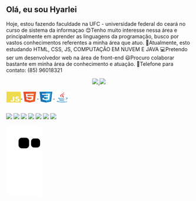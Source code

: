 ## Olá, eu sou Hyarlei
Hoje, estou fazendo faculdade na UFC - universidade federal do ceará no curso de sistema da informaçao
😊Tenho muito interesse nessa área e principalmente em aprender as linguagens da programação, busco por vastos conhecimentos referentes a minha área que atuo.
🌱Atualmente, esto estudando HTML, CSS, JS, COMPUTAÇÃO EM NUVEM E JAVA
💻Pretendo ser um desenvolvedor web na área de front-end
😃Procuro colaborar bastante em minha área de conhecimento e atuação.
📱Telefone para contato: (85) 96018321

<div align="center">
  <a href="https://github.com/hyarlei/hyarlei">
  <img height="180em" src="https://github-readme-stats.vercel.app/api?username=hyarlei&show_icons=true&theme=dracula&include_all_commits=true&count_private=true"/>
  <img height="180em" src="https://github-readme-stats.vercel.app/api/top-langs/?username=hyarlei&layout=compact&langs_count=7&theme=dracula"/>
</div>
<div style="display: inline_block"><br>
  <img align="center" alt="hyarlei-Js" height="30" width="40" src="https://raw.githubusercontent.com/devicons/devicon/master/icons/javascript/javascript-plain.svg">
  <img align="center" alt="hyarlei-HTML" height="30" width="40" src="https://raw.githubusercontent.com/devicons/devicon/master/icons/html5/html5-original.svg">
  <img align="center" alt="hyarlei-CSS" height="30" width="40" src="https://raw.githubusercontent.com/devicons/devicon/master/icons/css3/css3-original.svg">
  <img align="center" alt="hyarlei-Java" height="30" width="40" src="https://raw.githubusercontent.com/devicons/devicon/master/icons/Java/Java-original.svg">
</div>
  
  ##
 
<div> 
   <a href="https://telegram.com/hyarlei" target="_blank"><img src="https://img.shields.io/badge/Telegram-2CA5E0?style=for-the-badge&logo=telegram&logoColor=white" target="_blank"></a>
   <a href="https://whatsapp.com/~hyarlei" target="_blank"><img src="https://img.shields.io/badge/WhatsApp-25D366?style=for-the-badge&logo=whatsapp&logoColor=white" target="_blank"></a>
  <a href="https://instagram.com/_hyarleisilva" target="_blank"><img src="https://img.shields.io/badge/-Instagram-%23E4405F?style=for-the-badge&logo=instagram&logoColor=white" target="_blank"></a>
 <a href="https://discord.gg/pDbY76q8Qf" target="_blank"><img src="https://img.shields.io/badge/Discord-7289DA?style=for-the-badge&logo=discord&logoColor=white" target="_blank"></a> 
 <a href="https://discord.gg/wagxzStdcR" target="_blank"><img src="https://img.shields.io/badge/Discord-7289DA?style=for-the-badge&logo=discord&logoColor=white" target="_blank"></a> 
  <a href = "hyarleysf@gmail.com"><img src="https://img.shields.io/badge/Gmail-D14836?style=for-the-badge&logo=gmail&logoColor=white" target="_blank"></a>
  <a href="https://www.linkedin.com/in/rafaella-ballerini-45875016a" target="_blank"><img src="https://img.shields.io/badge/-LinkedIn-%230077B5?style=for-the-badge&logo=linkedin&logoColor=white" target="_blank"></a> 

  ![Snake animation](https://github.com/rafaballerini/rafaballerini/blob/output/github-contribution-grid-snake.svg)
 
</div>
